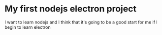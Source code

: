 # My first nodejs electron project

I want to learn nodejs and I think that it's going to be a good start for me if I begin to learn electron